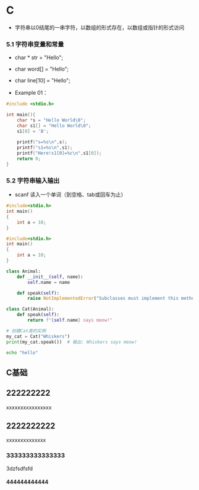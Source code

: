 # C

* 字符串以0结尾的一串字符，以数组的形式存在，以数组或指针的形式访问

### 5.1 字符串变量和常量

* char * str = "Hello";
* char word[] = "Hello";
* char line[10] = "Hello";

* Example 01：

```c
#include <stdio.h> 

int main(){
	char *s = "Hello World\0";
	char s1[] = "Hello World\0";
	s1[0] = 'B';
	
	printf("s=%s\n",s);
	printf("s1=%s\n",s1);
	printf("Here!s1[0]=%c\n",s1[0]); 
	return 0;
}
```

### 5.2 字符串输入输出

* scanf 读入一个单词（到空格、tab或回车为止）


```c
#include<stdio.h>
int main()
{
    int a = 10;
}
```

```cpp
#include<stdio.h>
int main()
{
    int a = 10;
}
```
```python
class Animal:
    def __init__(self, name):
        self.name = name

    def speak(self):
        raise NotImplementedError("Subclasses must implement this method")

class Cat(Animal):
    def speak(self):
        return f"{self.name} says meow!"

# 创建Cat类的实例
my_cat = Cat("Whiskers")
print(my_cat.speak())  # 输出: Whiskers says meow!

```

```bash
echo "hello"
```














## C基础
## 222222222
xxxxxxxxxxxxxxxx
## 2222222222
xxxxxxxxxxxxxx


### 333333333333333 


3dzfsdfsfd


#### 444444444444